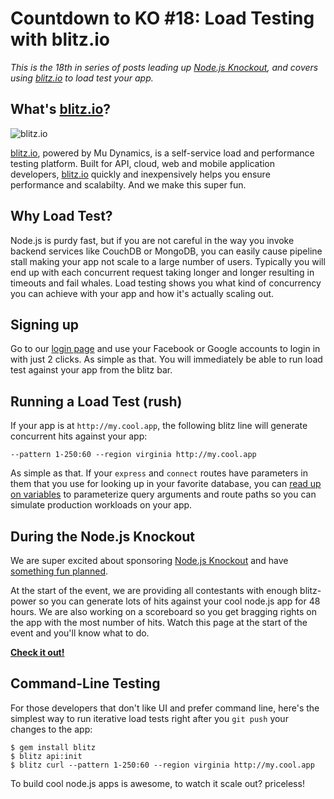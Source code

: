 # Countdown to KO #18: Load Testing with blitz.io

*This is the 18th in series of posts leading up [Node.js Knockout][1],
and covers using [blitz.io][] to load test your app.*

[1]: http://nodeknockout.com
[blitz.io]: http://blitz.io

## What's [blitz.io][]?

![blitz.io](http://blitz.io/images/logo2.png)

[blitz.io][], powered by Mu Dynamics, is a self-service load and
performance testing platform. Built for API, cloud, web and mobile
application developers, [blitz.io][] quickly and inexpensively helps you
ensure performance and scalabilty. And we make this super fun.

## Why Load Test?

Node.js is purdy fast, but if you are not careful in the way you invoke
backend services like CouchDB or MongoDB, you can easily cause pipeline
stall making your app not scale to a large number of users. Typically
you will end up with each concurrent request taking longer and longer
resulting in timeouts and fail whales. Load testing shows you what kind
of concurrency you can achieve with your app and how it's actually
scaling out.

## Signing up

Go to our [login page](https://secure.blitz.io/login) and use your
Facebook or Google accounts to login in with just 2 clicks. As simple as
that. You will immediately be able to run load test against your app
from the blitz bar.

## Running a Load Test (rush)

If your app is at `http://my.cool.app`, the following blitz line will
generate concurrent hits against your app:

    --pattern 1-250:60 --region virginia http://my.cool.app

As simple as that. If your `express` and `connect` routes have
parameters in them that you use for looking up in your favorite
database, you can [read up on variables](http://docs.blitz.io/variables)
to parameterize query arguments and route paths so you can simulate
production workloads on your app.

## During the Node.js Knockout

We are super excited about sponsoring [Node.js Knockout][1] and have
[something fun planned](http://blitz.io/events/nodeknockout).

At the start of the event, we are providing all contestants with enough
blitz-power so you can generate lots of hits against your cool node.js
app for 48 hours. We are also working on a scoreboard so you get
bragging rights on the app with the most number of hits. Watch this page
at the start of the event and you'll know what to do.

**[Check it out!](http://blitz.io/events/nodeknockout)**

## Command-Line Testing

For those developers that don't like UI and prefer command line, here's
the simplest way to run iterative load tests right after you `git push`
your changes to the app:

    $ gem install blitz
    $ blitz api:init
    $ blitz curl --pattern 1-250:60 --region virginia http://my.cool.app

To build cool node.js apps is awesome, to watch it scale out? priceless!
